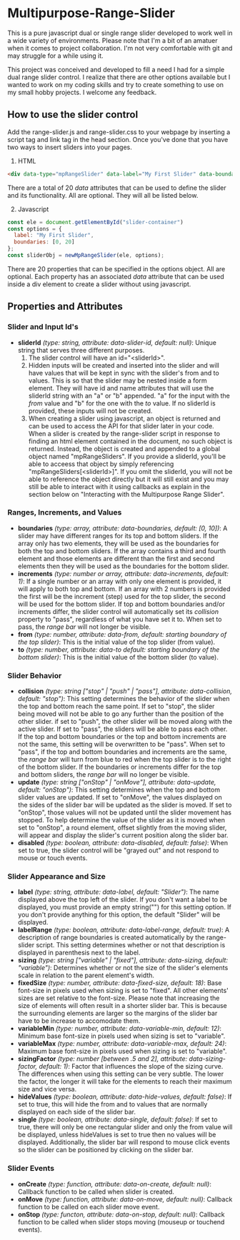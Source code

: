 # Multipurpose-Range-Slider

This is a pure javascript dual or single range slider developed to work well in a wide variety of environments. Please note that I'm a bit of an amatuer when it comes
to project collaboration. I'm not very comfortable with git and may struggle for a while using it.

This project was conceived and developed to fill a need I had for a simple dual range slider control. I realize that there are other options available but I wanted to
work on my coding skills and try to create something to use on my small hobby projects. I welcome any feedback.

## How to use the slider control
Add the range-slider.js and range-slider.css to your webpage by inserting a script tag and link tag in the head section. Once you've done that you have two ways
to insert sliders into your pages.

1. HTML
  ```HTML
  <div data-type="mpRangeSlider" data-label="My First Slider" data-boundaries="[0, 20]"></div>
  ```
  There are a total of 20 *data* attributes that can be used to define the slider and its functionality. All are optional. They will all be listed below.
  
2. Javascript
  ```javascript
  const ele = document.getElementById("slider-container")
  const options = {
    label: "My First Slider",
    boundaries: [0, 20]
  };
  const sliderObj = newMpRangeSlider(ele, options);
  ```
  There are 20 properties that can be specified in the options object. All are optional. Each property has an associated *data* attribute that can be
  used inside a div element to create a slider without using javascript.
  
## Properties and Attributes

###  Slider and Input Id's
* **sliderId** *(type: string, attribute: data-slider-id, default: null)*: Unique string that serves three different purposes.
  1. The slider control will have an id="\<sliderId\>".
  2. Hidden inputs will be created and inserted into the slider and will have values
  that will be kept in sync with the slider's from and to values. This is so that the slider may be nested inside a form element.
  They will have id and name attributes that will use the sliderId string with an "a" or "b" appended. "a" for the input with the
  *from* value and "b" for the one with the *to* value. If no sliderId is provided, these inputs will not be created.
  3. When creating a
  slider using javascript, an object is returned and can be used to access the API for that slider later in your code. When a slider
  is created by the range-slider script in response to finding an html element contained in the document, no such object is returned.
  Instead, the object is created and appended to a global object named "mpRangeSliders". If you provide a sliderId, you'll be able
  to acceess that object by simply referencing "mpRangeSliders[\<sliderId\>]". If you omit the sliderId, you will not be able to
  reference the object directly but it will still exist and you may still be able to interact with it using callbacks as explain
  in the section below on "Interacting with the Multipurpose Range Slider".

### Ranges, Increments, and Values
* **boundaries** *(type: array, attribute: data-boundaries, default: [0, 10])*: A slider may have different ranges for its top and bottom sliders.
If the array only has two elements, they will be used as the boundaries for both the top and bottom sliders. If the array contains a third and
fourth element and those elements are different than the first and second elements then they will be used as the boundaries for the bottom slider.
* **increments** *(type: number or array, attribute: data-increments, default: 1)*: If a single number or an array with only one element is
provided, it will apply to both top and bottom. If an array with 2 numbers is provided the first will be the increment (step) used for the top
slider, the second will be used for the bottom slider. If top and bottom boundaries and/or increments differ, the slider control will automatically
set its *collision* property to "pass", regardless of what you have set it to. When set to pass, the *range bar* will not longer be visible.
* **from** *(type: number, attribute: data-from, default: starting boundary of the top slider)*: This is the initial value of the top slider (from value).
* **to** *(type: number, attribute: data-to default: starting boundary of the bottom slider)*: This is the initial value of the bottom slider (to value).

### Slider Behavior
* **collision** *(type: string ["stop" | "push" | "pass"], attribute: data-collision, default: "stop")*: This setting determines the behavior of the
slider when the top and bottom reach the same point. If set to "stop", the slider being moved will not be able to go any further than the position of
the other slider. if set to "push", the other slider will be moved along with the active slider. If set to "pass", the sliders will be able to pass each
other. If the top and bottom boundaries or the top and bottom increments are not the same, this setting will be overwritten to be "pass". When set to
"pass", if the top and bottom boundaries and increments are the same, the *range bar* will turn from blue to red when the top slider is to the right of
the bottom slider. If the boundaries or increments differ for the top and bottom sliders, the *range bar* will no longer be visible.
* **update** *(type: string ["onStop" | "onMove"], attribute: data-update, default: "onStop")*: This setting determines when the top and bottom slider
values are updated. If set to "onMove", the values displayed on the sides of the slider bar will be updated as the slider is moved. If set to "onStop",
those values will not be updated until the slider movement has stopped. To help determine the value of the slider as it is moved when set to "onStop",
a round element, offset slightly from the moving slider, will appear and display the slider's current position along the slider bar.
* **disabled** *(type: boolean, attribute: data-disabled, default: false)*: When set to true, the slider control will be "grayed out" and not respond
to mouse or touch events.

### Slider Appearance and Size
* **label** *(type: string, attribute: data-label, default: "Slider")*: The name displayed above the top left of the slider. If you don't want a label
to be displayed, you must provide an empty string("") for this setting option. If you don't provide anything for this option, the default "Slider" will
be displayed.
* **labelRange** *(type: boolean, attribute: data-label-range, default: true)*: A description of range boundaries is created automatically by the
range-slider script. This setting determines whether or not that description is displayed in parenthesis next to the label.
* **sizing** *(type: string ["variable" | "fixed"], attribute: data-sizing, default: "variable")*: Determines whether or not the size of the slider's
elements scale in relation to the parent element's width.
* **fixedSize** *(type: number, attribute: data-fixed-size, default: 18)*: Base font-size in pixels used when sizing is set to "fixed". All other
elements' sizes are set relative to the font-size. Please note that increasing the size of elements will often result in a shorter slider bar. This is
because the surrounding elements are larger so the margins of the slider bar have to be increase to accomodate them.
* **variableMin** *(type: number, attribute: data-variable-min, default: 12)*: Minimum base font-size in pixels used when sizing is set to "variable".
* **variableMax** *(type: number, attribute: data-variable-max, default: 24)*: Maximum base font-size in pixels used when sizing is set to "variable".
* **sizingFactor** *(type: number [between .5 and 2], attribute: data-sizing-factor, default: 1)*: Factor that influences the slope of the sizing curve.
The differences when using this setting can be very subtle. The lower the factor, the longer it will take for the elements to reach their maximum size
and vice versa.
* **hideValues** *(type: boolean, attribute: data-hide-values, default: false)*: If set to true, this will hide the from and to values that are normally
displayed on each side of the slider bar.
* **single** *(type: boolean, attribute: data-single, default: false)*: If set to true, there will only be one rectangular slider and only the from value
will be displayed, unless hideValues is set to true then no values will be displayed. Additionally, the slider bar	will respond to mouse click events so
the slider can be positioned by clicking on the slider bar.

### Slider Events
* **onCreate** *(type: function, attribute: data-on-create, default: null)*: Callback function to be called when slider is created.
* **onMove** *(type: function, attribute: data-on-move, default: null)*: Callback function to be called on each slider move event.
* **onStop** *(type: functon, attribute: data-on-stop, default: null)*: Callback function to be called when slider stops moving (mouseup or touchend events).
